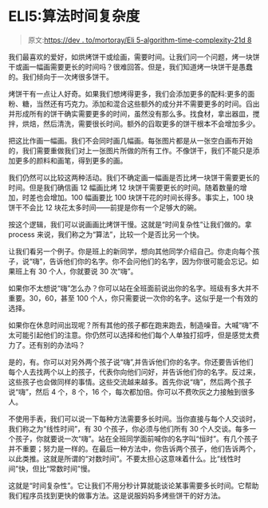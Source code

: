 # ELI5:算法时间复杂度

> 原文:[https://dev . to/mortoray/Eli 5-algorithm-time-complexity-21d 8](https://dev.to/mortoray/eli5-algorithmic-time-complexity-21d8)

我们最喜欢的爱好，如烘烤饼干或绘画，需要时间。让我们问一个问题，烤一块饼干或画一幅画需要更长的时间吗？很难回答。但是，我们知道烤一块饼干是愚蠢的。我们倾向于一次烤很多饼干。

烤饼干有一点让人好奇。如果我们想烤得更多，我们会添加更多的配料:更多的面粉、糖，当然还有巧克力。添加和混合这些额外的成分并不需要更多的时间。舀出并形成所有的饼干确实需要更多的时间，虽然没有那么多。找食材，拿出器皿，搅拌，烘焙，然后清洗，需要很长时间。额外的舀取更多的饼干根本不会增加多少。

把这比作画一幅画。我们不会同时画几幅画。每张图片都是从一张空白画布开始的，我们需要重做我们对上一张图片所做的所有工作。不像饼干，我们不能只是添加更多的颜料和画笔，得到更多的画。

我们仍然可以比较这两种活动。我们不确定画一幅画是否比烤一块饼干需要更长的时间。但是我们确信画 12 幅画比烤 12 块饼干需要更长的时间。随着数量的增加，时差也会增加。100 幅画要比 100 块饼干花的时间长得多。事实上，100 块饼干不会比 12 块花太多时间——前提是你有一个足够大的碗。

按这个逻辑，我们可以说画画比烤饼干慢。这就是“时间复杂性”让我们做的。拿 process 来说，我们称之为“算法”，比较一个是否比另一个快。

让我们看另一个例子。你是班上的新同学，想向其他同学介绍自己。你走向每个孩子，说“嗨”，告诉他们你的名字。你不会问他们的名字，因为你很可能会忘记。如果班上有 30 个人，你就要说 30 次“嗨”。

如果你不太想说“嗨”怎么办？你可以站在全班面前说出你的名字。班级有多大并不重要。30，60，甚至 100 个人，你只需要说一次你的名字。这似乎是一个有效的选择。

如果你在休息时间出现呢？所有其他的孩子都在跑来跑去，制造噪音。大喊“嗨”不太可能引起他们的注意。你仍然可以选择和他们每个人单独打招呼，但是感觉太费力了。还有别的办法吗？

是的，有。你可以对另外两个孩子说“嗨”,并告诉他们你的名字。你还要告诉他们每个人去找两个以上的孩子，代表你向他们问好，并告诉他们你的名字。反过来，这些孩子也会做同样的事情。这些交流越来越多。首先你说“嗨”，然后两个孩子说“嗨”，然后 4 个，8 个，16 个，每次都加倍。你可以不费吹灰之力接触到很多人。

不使用手表，我们可以说一下每种方法需要多长时间。当你直接与每个人交谈时，我们称之为“线性时间”，有 30 个孩子，你必须与他们所有 30 个人交谈。每多一个孩子，你就要说一次“嗨”。站在全班同学面前喊你的名字叫“恒时”。有几个孩子并不重要；努力是一样的。在最后一种方法中，你告诉两个孩子，他们告诉两个，以此类推。这就是所谓的“对数时间”。不要太担心这意味着什么。比“线性时间”快，但比“常数时间”慢。

这就是“时间复杂性”。它让我们不用分秒计算就能谈论某事需要多长时间。它帮助我们程序员找到更快的做事方法。这是说服妈妈多烤些饼干的好方法。